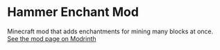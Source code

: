 # Hammer Enchant Mod

Minecraft mod that adds enchantments for mining many blocks at once.
<br/>
[See the mod page on Modrinth](https://modrinth.com/mod/hammer-enchants)
<br/>
